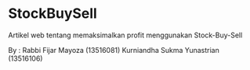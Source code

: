 # StockBuySell
Artikel web tentang memaksimalkan profit menggunakan Stock-Buy-Sell

By :
Rabbi Fijar Mayoza (13516081)
Kurniandha Sukma Yunastrian (13516106)
